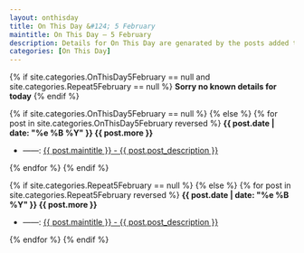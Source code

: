```yaml
---
layout: onthisday
title: On This Day &#124; 5 February
maintitle: On This Day — 5 February
description: Details for On This Day are genarated by the posts added to the website so the content is subject to changes/updates over time.
categories: [On This Day]
---
```


{% if site.categories.OnThisDay5February == null and site.categories.Repeat5February == null %}
<strong>Sorry no known details for today</strong>
{% endif %}

{% if site.categories.OnThisDay5February == null %}
{% else %}
{% for post in site.categories.OnThisDay5February reversed %}
<strong>{{ post.date | date: "%e %B %Y" }} {{ post.more }}</strong>
<ul>
<li> ——: <a href="{{ post.url }}">{{ post.maintitle }} - {{ post.post_description }}</a></li>
</ul>
{% endfor %}
{% endif %}

{% if site.categories.Repeat5February == null %}
{% else %}
{% for post in site.categories.Repeat5February reversed %}
<strong>{{ post.date | date: "%e %B %Y" }} {{ post.more }}</strong>
<ul>
<li> ——: <a href="{{ post.url }}">{{ post.maintitle }} - {{ post.post_description }}</a></li>
</ul>
{% endfor %}
{% endif %}
